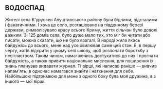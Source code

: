 ## ВОДОСПАД

Жителі села К’уруозен Алуштинського району були бідними, відсталими і фанатичними.
І хоча це село, розташоване на південному березі держави, символізувало красу всього Криму, життя сільчан було доволі важким.
Зі 125 домів села, було дуже мало тих, хто міг би читати або писати, можна сказати, що не було взагалі.
В народі жила якась байдужісь до всього, мене над усе хвилював саме цей стан.
Я, в першу чергу, хотів відкрити у цьому селі школу, щоб розпочати боротьбу з невіглаством.
Таким чином, намагаючись достукатися до них і прогнати байдужість, а також привити національне мислення, для поширення їх знань планував видавати журнал.
Ті вірші, які написав раніше — вивчив напам'ять, в одночас намагався знайти і натхнення для себе.
Найбільшою підтримкою для мене з одного боку була моя дружина, а з іншого — мої вірші.
